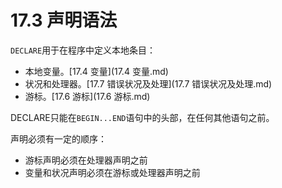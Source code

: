 # 17.3 声明语法

`DECLARE`用于在程序中定义本地条目：

- 本地变量。[17.4 变量](17.4 变量.md)
- 状况和处理器。[17.7 错误状况及处理](17.7 错误状况及处理.md)
- 游标。[17.6 游标](17.6 游标.md)

DECLARE只能在`BEGIN...END`语句中的头部，在任何其他语句之前。

声明必须有一定的顺序：

- 游标声明必须在处理器声明之前
- 变量和状况声明必须在游标或处理器声明之前